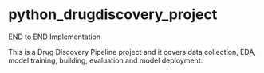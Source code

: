 # python_drugdiscovery_project

END to END Implementation

This is a Drug Discovery Pipeline project and it covers data collection, EDA, model training, building, evaluation and model deployment.